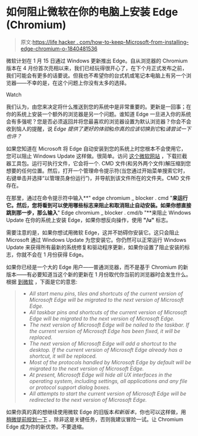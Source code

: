# 如何阻止微软在你的电脑上安装 Edge (Chromium)

> 原文:[https://life hacker . com/how-to-keep-Microsoft-from-installing-edge-chromium-o-1840481536](https://lifehacker.com/how-to-keep-microsoft-from-installing-edge-chromium-o-1840481536)

微软计划在 1 月 15 日通过 Windows 更新推出 Edge。自从浏览器的 Chromium 版本在 4 月份首次亮相以来，我们已经玩得很开心了，在下个月正式发布之前，我们可能会有更多的话要说。但我也不希望你的台式机或笔记本电脑上有另一个浏览器——不幸的是，在这个问题上你没有太多的选择。

Watch

我们认为，由您来决定将什么推送到您的系统中是非常重要的。更新是一回事；在你的系统上安装一个额外的浏览器是另一个问题。谁知道 Edge 一旦进入你的系统会有多强呢？您是否必须返回并将您最喜欢的浏览器设置为默认浏览器？你会不会收到恼人的提醒，说 *Edge 提供了更好的体验*和*你真的应该切换到它*和*请尝试一下也许？*

如果您知道在 Microsoft 将 Edge 自动安装到您的系统上时您根本不会使用它，您可以阻止 Windows Update 这样做。很简单。访问 [这个微软网站](https://docs.microsoft.com/en-au/deployedge/microsoft-edge-blocker-toolkit) ，下载拦截器工具包。运行可执行文件，它会将一个. CMD 文件(和另外两个文件)解压缩到您想要的任何位置。然后，打开一个管理命令提示符(当您通过开始菜单搜索它时，右键单击并选择“以管理员身份运行”)，并导航到该文件所在的文件夹。CMD 文件存在。

在那里，通过在命令提示符中输入**" edge chromium _ blocker . cmd "**来运行它。然后，您将看到可以使用哪些标志来阻止和取消阻止自动安装。如果你想直接跳到那一步，那么输入**" Edge chromium _ blocker . cmd/b "**来阻止 Windows Update 在你的系统上安装 Edge，如果你想反向操作，使用 **"/u"** 标志。

需要注意的是，如果你想试用微软 Edge，这并不妨碍你安装它。这只会阻止 Microsoft 通过 Windows Update 为您安装它。你仍然可以正常运行 Windows Update 来获得所有最新的系统修复和驱动程序更新，如果你设置了阻止安装的标志，你就不会在 1 月份获得 Edge。

如果你已经是一个大的 Edge 用户——普通浏览器，而不是基于 Chromium 的新版本——有必要知道当这个新的更新在 1 月份取代你当前的浏览器时会发生什么。根据 [到微软](https://docs.microsoft.com/en-us/deployedge/microsoft-edge-sysupdate-windows-updates) ，下面是它的意思:

> *   *All start menu pins, tiles and shortcuts of the current version of Microsoft Edge will be migrated to the next version of Microsoft Edge.*
> *   *All taskbar pins and shortcuts of the current version of Microsoft Edge will be migrated to the next version of Microsoft Edge.*
> *   *The next version of Microsoft Edge will be nailed to the taskbar. If the current version of Microsoft Edge has been fixed, it will be replaced.*
> *   *The next version of Microsoft Edge will add a shortcut to the desktop. If the current version of Microsoft Edge already has a shortcut, it will be replaced.*
> *   *Most of the protocols handled by Microsoft Edge by default will be migrated to the next version of Microsoft Edge.*
> *   *At present, Microsoft Edge will hide all UX interfaces in the operating system, including settings, all applications and any file or protocol support dialog boxes.*
> *   *All attempts to start the current version of Microsoft Edge will be redirected to the next version of Microsoft Edge.*

如果你真的真的想继续使用微软 Edge 的旧版本*和新版本*，你也可以这样做，用 [稍微提前规划一下](https://docs.microsoft.com/en-us/deployedge/microsoft-edge-sysupdate-access-old-edge) 。除非这是关键任务，否则我建议冒险一试。让 Chromium Edge 成为你的新优势。不要退缩。